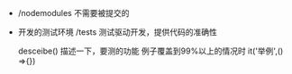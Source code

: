 - /nodemodules
不需要被提交的

- 开发的测试环境
  /tests
  测试驱动开发，提供代码的准确性

  desceibe()  描述一下，要测的功能
  例子覆盖到99%以上的情况时
  it('举例',() =>{})